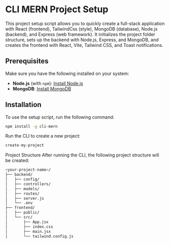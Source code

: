 # CLI MERN Project Setup

This project setup script allows you to quickly create a full-stack application with React (frontend), TailwindCss (style), MongoDB (database), Node.js (backend), and Express (web framework). It initializes the project folder structure, sets up the backend with Node.js, Express, and MongoDB, and creates the frontend with React, Vite, Tailwind CSS, and Toast notifications.

## Prerequisites

Make sure you have the following installed on your system:

- **Node.js** (with `npm`): [Install Node.js](https://nodejs.org/)
- **MongoDB**: [Install MongoDB](https://www.mongodb.com/docs/manual/installation/)

## Installation

To use the setup script, run the following command:

```bash
npm install -g cli-mern
```

Run the CLI to create a new project:

```bash
create-my-project
```

Project Structure
After running the CLI, the following project structure will be created:

```bash
<your-project-name>/
├── backend/
│   ├── config/
│   ├── controllers/
│   ├── models/
│   ├── routes/
│   ├── server.js
│   └── .env
├── frontend/
│   ├── public/
│   └── src/
│       ├── App.jsx
│       ├── index.css
│       ├── main.jsx
│       └── tailwind.config.js
```
